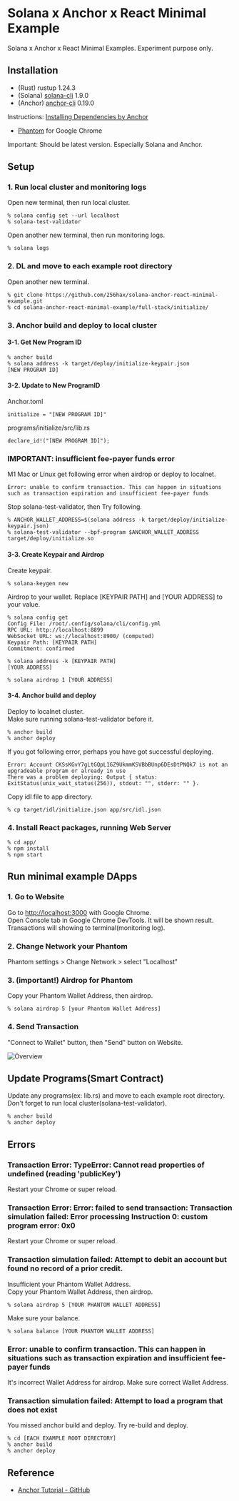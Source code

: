 # Solana x Anchor x React Minimal Example
Solana x Anchor x React Minimal Examples. Experiment purpose only.

## Installation
- (Rust) rustup 1.24.3
- (Solana) [solana-cli](https://docs.solana.com/cli/install-solana-cli-tools) 1.9.0
- (Anchor) [anchor-cli](https://project-serum.github.io/anchor/getting-started/installation.html#install-anchor) 0.19.0

Instructions: [Installing Dependencies by Anchor](https://project-serum.github.io/anchor/getting-started/installation.html#install-rust)

- [Phantom](https://phantom.app/) for Google Chrome

Important: Should be latest version. Especially Solana and Anchor.

## Setup
### 1. Run local cluster and monitoring logs
Open new terminal, then run local cluster.
```
% solana config set --url localhost
% solana-test-validator
```

Open another new terminal, then run monitoring logs.
```
% solana logs
```

### 2. DL and move to each example root directory
Open another new terminal.
```
% git clone https://github.com/256hax/solana-anchor-react-minimal-example.git
% cd solana-anchor-react-minimal-example/full-stack/initialize/
```

### 3. Anchor build and deploy to local cluster
#### 3-1. Get New Program ID
```
% anchor build
% solana address -k target/deploy/initialize-keypair.json
[NEW PROGRAM ID]
```

#### 3-2. Update to New ProgramID

Anchor.toml
```
initialize = "[NEW PROGRAM ID]"
```

programs/initialize/src/lib.rs
```
declare_id!("[NEW PROGRAM ID]");
```

### IMPORTANT: insufficient fee-payer funds error
M1 Mac or Linux get following error when airdrop or deploy to localnet.

```
Error: unable to confirm transaction. This can happen in situations such as transaction expiration and insufficient fee-payer funds
```

Stop solana-test-validator, then Try following.

```
% ANCHOR_WALLET_ADDRESS=$(solana address -k target/deploy/initialize-keypair.json)
% solana-test-validator --bpf-program $ANCHOR_WALLET_ADDRESS target/deploy/initialize.so
```


#### 3-3. Create Keypair and Airdrop
Create keypair.

```
% solana-keygen new
```

Airdrop to your wallet. Replace [KEYPAIR PATH] and [YOUR ADDRESS] to your value.

```
% solana config get
Config File: /root/.config/solana/cli/config.yml
RPC URL: http://localhost:8899
WebSocket URL: ws://localhost:8900/ (computed)
Keypair Path: [KEYPAIR PATH]
Commitment: confirmed

% solana address -k [KEYPAIR PATH]
[YOUR ADDRESS]

% solana airdrop 1 [YOUR ADDRESS]
```

#### 3-4. Anchor build and deploy
Deploy to localnet cluster.  
Make sure running solana-test-validator before it.  

```
% anchor build
% anchor deploy
```

If you got following error, perhaps you have got successful deploying.

```
Error: Account CKSsKGvY7gLtGQpL1GZ9UkmmKSVBbBUnp6DEsDtPNQk7 is not an upgradeable program or already in use
There was a problem deploying: Output { status: ExitStatus(unix_wait_status(256)), stdout: "", stderr: "" }.
```

Copy idl file to app directory.

```
% cp target/idl/initialize.json app/src/idl.json
```

### 4. Install React packages, running Web Server
```
% cd app/
% npm install
% npm start
```

## Run minimal example DApps
### 1. Go to Website
Go to [http://localhost:3000](http://localhost:3000/) with Google Chrome.  
Open Console tab in Google Chrome DevTools. It will be shown result.  
Transactions will showing to terminal(monitoring log).

### 2. Change Network your Phantom
Phantom settings > Change Network > select "Localhost"

### 3. (important!) Airdrop for Phantom
Copy your Phantom Wallet Address, then airdrop.

```
% solana airdrop 5 [your Phantom Wallet Address]
```

### 4. Send Transaction
"Connect to Wallet" button, then "Send" button on Website.

![Overview](https://github.com/256hax/solana-anchor-react-minimal-example/blob/main/docs/screenshot/overview.png?raw=true)

## Update Programs(Smart Contract)
Update any programs(ex: lib.rs) and move to each example root directory.  
Don't forget to run local cluster(solana-test-validator).

```
% anchor build
% anchor deploy
```

## Errors
### Transaction Error:  TypeError: Cannot read properties of undefined (reading 'publicKey')
Restart your Chrome or super reload.

### Transaction Error:  Error: failed to send transaction: Transaction simulation failed: Error processing Instruction 0: custom program error: 0x0
Restart your Chrome or super reload.

### Transaction simulation failed: Attempt to debit an account but found no record of a prior credit.
Insufficient your Phantom Wallet Address.  
Copy your Phantom Wallet Address, then airdrop.

```
% solana airdrop 5 [YOUR PHANTOM WALLET ADDRESS]
```

Make sure your balance.
```
% solana balance [YOUR PHANTOM WALLET ADDRESS]
```

### Error: unable to confirm transaction. This can happen in situations such as transaction expiration and insufficient fee-payer funds
It's incorrect Wallet Address for airdrop. Make sure correct Wallet Address.

### Transaction simulation failed: Attempt to load a program that does not exist
You missed anchor build and deploy. Try re-build and deploy.
```
% cd [EACH EXAMPLE ROOT DIRECTORY]
% anchor build
% anchor deploy
```

## Reference
- [Anchor Tutorial - GitHub](https://github.com/project-serum/anchor/tree/master/examples/tutorial)
